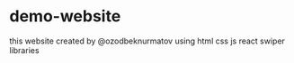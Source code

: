 # demo-website
this website created by @ozodbeknurmatov    using html css js react swiper libraries
